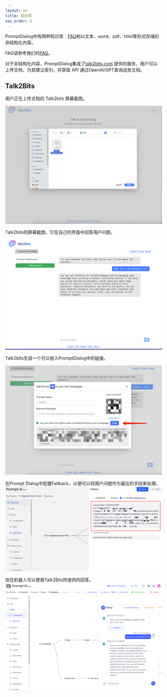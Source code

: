 ```yaml
---
layout: en
title: 知识库
nav_order: 3
---
```

PromptDialog中有两种知识库：[FAQ](https://doc.promptai.us/docs/tutorial/faq/)和以文本、word、pdf、html等形式存储的非结构化内容。

FAQ请参考我们的[FAQ](https://doc.promptai.us/docs/tutorial/faq/)。

对于非结构化内容，PromptDialog集成了[talk2bits.com](talk2bits.com) 提供的服务，用户可以上传文档、为其建立索引，并获取 API 通过OpenAI/GPT查询这些文档。

## Talk2Bits
用户正在上传文档的 Talk2bits 屏幕截图。

![01-index.png](/assets/images/knowledge_base/01-index.png)

Talk2bits的屏幕截图，它在自己的界面中回答用户问题。

![02-index.png](/assets/images/knowledge_base/02-index.png)

Talk2bits生成一个可以放入PromptDialog中的链接。

![03-index.png](/assets/images/knowledge_base/03-index.png)

在Prompt Dialog中配置Fallback，以便可以将用户问题作为最后的手段来处理。
![04-index.png](/assets/images/knowledge_base.jpg)

现在机器人可以使用Talk2Bits所提供的回答。
![05-index.png](/assets/images/knowledge_base/05-index.png)
